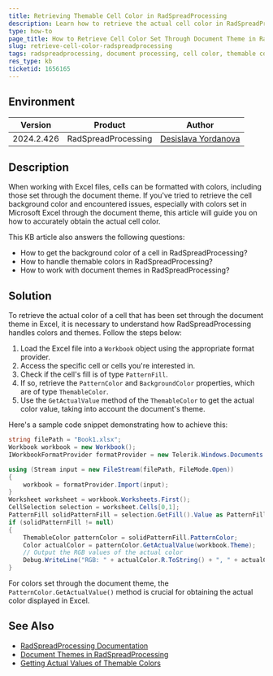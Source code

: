 ```yaml
---
title: Retrieving Themable Cell Color in RadSpreadProcessing
description: Learn how to retrieve the actual cell color in RadSpreadProcessing, including colors set through the document theme in Excel.
type: how-to
page_title: How to Retrieve Cell Color Set Through Document Theme in RadSpreadProcessing
slug: retrieve-cell-color-radspreadprocessing
tags: radspreadprocessing, document processing, cell color, themable color, document theme
res_type: kb
ticketid: 1656165
---
```


## Environment

| Version | Product | Author | 
| --- | --- | ---- | 
| 2024.2.426| RadSpreadProcessing |[Desislava Yordanova](https://www.telerik.com/blogs/author/desislava-yordanova)| 

## Description

When working with Excel files, cells can be formatted with colors, including those set through the document theme. If you've tried to retrieve the cell background color and encountered issues, especially with colors set in Microsoft Excel through the document theme, this article will guide you on how to accurately obtain the actual cell color.

This KB article also answers the following questions:
- How to get the background color of a cell in RadSpreadProcessing?
- How to handle themable colors in RadSpreadProcessing?
- How to work with document themes in RadSpreadProcessing?

## Solution

To retrieve the actual color of a cell that has been set through the document theme in Excel, it is necessary to understand how RadSpreadProcessing handles colors and themes. Follow the steps below:

1. Load the Excel file into a `Workbook` object using the appropriate format provider.
2. Access the specific cell or cells you're interested in.
3. Check if the cell's fill is of type `PatternFill`.
4. If so, retrieve the `PatternColor` and `BackgroundColor` properties, which are of type `ThemableColor`.
5. Use the `GetActualValue` method of the `ThemableColor` to get the actual color value, taking into account the document's theme.

Here's a sample code snippet demonstrating how to achieve this:

```csharp
string filePath = "Book1.xlsx";
Workbook workbook = new Workbook(); 
IWorkbookFormatProvider formatProvider = new Telerik.Windows.Documents.Spreadsheet.FormatProviders.OpenXml.Xlsx.XlsxFormatProvider();

using (Stream input = new FileStream(filePath, FileMode.Open))
{
    workbook = formatProvider.Import(input);
}
Worksheet worksheet = workbook.Worksheets.First();
CellSelection selection = worksheet.Cells[0,1]; 
PatternFill solidPatternFill = selection.GetFill().Value as PatternFill;
if (solidPatternFill != null)
{
    ThemableColor patternColor = solidPatternFill.PatternColor;
    Color actualColor = patternColor.GetActualValue(workbook.Theme);
    // Output the RGB values of the actual color
    Debug.WriteLine("RGB: " + actualColor.R.ToString() + ", " + actualColor.G.ToString() + ", " + actualColor.B.ToString());
}
```

For colors set through the document theme, the `PatternColor.GetActualValue()` method is crucial for obtaining the actual color displayed in Excel.

## See Also

- [RadSpreadProcessing Documentation](https://docs.telerik.com/devtools/document-processing/libraries/radspreadprocessing/overview)
- [Document Themes in RadSpreadProcessing](https://docs.telerik.com/devtools/document-processing/libraries/radspreadprocessing/features/styling/document-themes)
- [Getting Actual Values of Themable Colors](https://docs.telerik.com/devtools/document-processing/libraries/radspreadprocessing/features/styling/document-themes#getting-actual-values)
